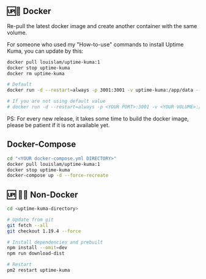 ## 🆙🐳 Docker

Re-pull the latest docker image and create another container with the same volume.

For someone who used my "How-to-use" commands to install Uptime Kuma, you can update by this:

```bash
docker pull louislam/uptime-kuma:1
docker stop uptime-kuma
docker rm uptime-kuma

# Default
docker run -d --restart=always -p 3001:3001 -v uptime-kuma:/app/data --name uptime-kuma louislam/uptime-kuma:1

# If you are not using default value
# docker run -d --restart=always -p <YOUR PORT>:3001 -v <YOUR VOLUME>:/app/data --name uptime-kuma louislam/uptime-kuma:1
```

PS: For every new release, it takes some time to build the docker image, please be patient if it is not available yet.

## Docker-Compose

```bash
cd "<YOUR docker-compose.yml DIRECTORY>"
docker pull louislam/uptime-kuma:1
docker stop uptime-kuma
docker-compose up -d --force-recreate
```

## 🆙 💪🏻 Non-Docker

```bash
cd <uptime-kuma-directory>

# Update from git
git fetch --all
git checkout 1.19.4 --force

# Install dependencies and prebuilt
npm install --omit=dev
npm run download-dist

# Restart
pm2 restart uptime-kuma
```
